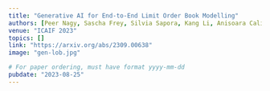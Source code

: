 ```yaml
---
title: "Generative AI for End-to-End Limit Order Book Modelling"
authors: [Peer Nagy, Sascha Frey, Silvia Sapora, Kang Li, Anisoara Calinescu, Stefan Zohren, Jakob Foerster]
venue: "ICAIF 2023"
topics: []
link: "https://arxiv.org/abs/2309.00638"
image: "gen-lob.jpg"

# For paper ordering, must have format yyyy-mm-dd
pubdate: "2023-08-25"
---
```

